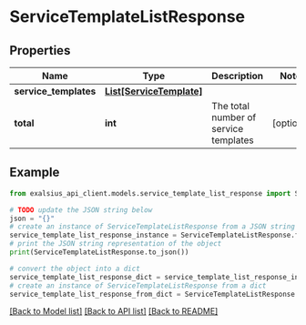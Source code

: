 # ServiceTemplateListResponse


## Properties

Name | Type | Description | Notes
------------ | ------------- | ------------- | -------------
**service_templates** | [**List[ServiceTemplate]**](ServiceTemplate.md) |  | 
**total** | **int** | The total number of service templates | [optional] 

## Example

```python
from exalsius_api_client.models.service_template_list_response import ServiceTemplateListResponse

# TODO update the JSON string below
json = "{}"
# create an instance of ServiceTemplateListResponse from a JSON string
service_template_list_response_instance = ServiceTemplateListResponse.from_json(json)
# print the JSON string representation of the object
print(ServiceTemplateListResponse.to_json())

# convert the object into a dict
service_template_list_response_dict = service_template_list_response_instance.to_dict()
# create an instance of ServiceTemplateListResponse from a dict
service_template_list_response_from_dict = ServiceTemplateListResponse.from_dict(service_template_list_response_dict)
```
[[Back to Model list]](../README.md#documentation-for-models) [[Back to API list]](../README.md#documentation-for-api-endpoints) [[Back to README]](../README.md)


